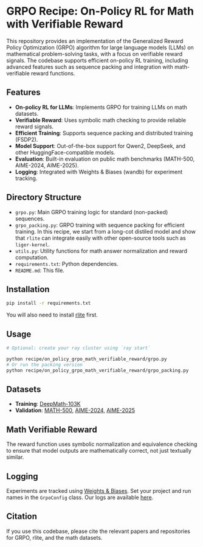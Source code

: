 # GRPO Recipe: On-Policy RL for Math with Verifiable Reward

This repository provides an implementation of the Generalized Reward Policy Optimization (GRPO) algorithm for large language models (LLMs) on mathematical problem-solving tasks, with a focus on verifiable reward signals. The codebase supports efficient on-policy RL training, including advanced features such as sequence packing and integration with math-verifiable reward functions.

## Features

- **On-policy RL for LLMs**: Implements GRPO for training LLMs on math datasets.
- **Verifiable Reward**: Uses symbolic math checking to provide reliable reward signals.
- **Efficient Training**: Supports sequence packing and distributed training (FSDP2).
- **Model Support**: Out-of-the-box support for Qwen2, DeepSeek, and other HuggingFace-compatible models.
- **Evaluation**: Built-in evaluation on public math benchmarks (MATH-500, AIME-2024, AIME-2025).
- **Logging**: Integrated with Weights & Biases (wandb) for experiment tracking.

## Directory Structure

- `grpo.py`: Main GRPO training logic for standard (non-packed) sequences.
- `grpo_packing.py`: GRPO training with sequence packing for efficient training. In this recipe, we start from a long-cot distiled model and show that `rlite` can integrate easily with other open-source tools such as `liger-kernel`.
- `utils.py`: Utility functions for math answer normalization and reward computation.
- `requirements.txt`: Python dependencies.
- `README.md`: This file.

## Installation

```bash
pip install -r requirements.txt
```

You will also need to install [rlite](https://github.com/rlite-project/RLite) first.

## Usage

```bash
# Optional: create your ray cluster using `ray start`

python recipe/on_policy_grpo_math_verifiable_reward/grpo.py
# Or run the packing version
python recipe/on_policy_grpo_math_verifiable_reward/grpo_packing.py
```

## Datasets

- **Training**: [DeepMath-103K](https://huggingface.co/datasets/zwhe99/DeepMath-103K)
- **Validation**: [MATH-500](https://huggingface.co/datasets/HuggingFaceH4/MATH-500), [AIME-2024](https://huggingface.co/datasets/sea-snell/aime-2024), [AIME-2025](https://huggingface.co/datasets/opencompass/AIME2025)

## Math Verifiable Reward

The reward function uses symbolic normalization and equivalence checking to ensure that model outputs are mathematically correct, not just textually similar.

## Logging

Experiments are tracked using [Weights & Biases](https://wandb.ai/). Set your project and run names in the `GrpoConfig` class. Our logs are available [here](https://api.wandb.ai/links/han-zhang-stepfun/bcehg4y9).

## Citation

If you use this codebase, please cite the relevant papers and repositories for GRPO, rlite, and the math datasets.
